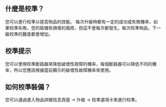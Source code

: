 ## 什麼是校準？
您可以進行校準以提高物品的效能。
每次升級時都有一定的成功或失敗機率，如果校準失敗，您的裝備有損壞的風險，但這不會每次都發生。每次校準物品，下一級校準的難度都會增加。

## 校準提示
您可以使用校準斷路器來降低破壞性故障的機率，每個斷路器可以降低不同的機率，所以您應該根據當前顯示的破壞性故障機率來使用。

## 如何校準裝備？
您可以通過進入物品詳細信息頁面 -> 升級 -> 校準選項卡來進行校準。